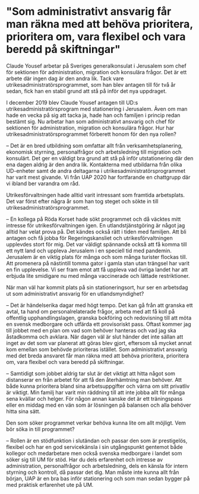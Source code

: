 # "Som administrativt ansvarig får man räkna med att behöva prioritera, prioritera om, vara flexibel och vara beredd på skiftningar"

Claude Yousef arbetar på Sveriges generalkonsulat i Jerusalem som chef för sektionen för administration, migration och konsulära frågor. Det är ett arbete där ingen dag är den andra lik. Tack vare utrikesadministratörsprogrammet, som han blev antagen till för två år sedan, fick han en stabil grund att stå på inför det nya uppdraget.


I december 2019 blev Claude Yousef antagen till UD:s utrikesadministratörsprogram med stationering i Jerusalem. Även om man hade en vecka på sig att tacka ja, hade han och familjen i princip redan bestämt sig. Nu arbetar han som administrativt ansvarig och chef för sektionen för administration, migration och konsulära frågor. Hur har utrikesadministratörsprogrammet förberett honom för den nya rollen?

– Det är en bred utbildning som omfattar allt från verksamhetsplanering, ekonomisk styrning, personalfrågor och arbetsledning till migration och konsulärt. Det ger en väldigt bra grund att stå på inför utstationering där den ena dagen aldrig är den andra lik. Kontakterna med utbildarna från olika UD\-enheter samt de andra deltagarna i utrikesadministratörsprogrammet har varit mest givande. Vi från UAP 2020 har fortfarande en chattgrupp där vi ibland ber varandra om råd.

Utrikesförvaltningen hade alltid varit intressant som framtida arbetsplats. Det var först efter några år som han tog steget och sökte in till utrikesadministratörsprogrammet.

– En kollega på Röda Korset hade sökt programmet och då väcktes mitt intresse för utrikesförvaltningen igen. En utlandstjänstgöring är något jag alltid har velat prova på. Det kändes också rätt i tiden med familjen. Att bli antagen och få jobba för Regeringskansliet och utrikesförvaltningen upplevdes stort för mig. Det var väldigt spännande också att få komma till ett nytt land och uppleva Jerusalem i en speciell tid med pandemin. Jerusalem är en viktig plats för många och som många turister flockas till. Att promenera på nästintill tomma gator i gamla stan utan trängsel har varit en fin upplevelse. Vi ser fram emot att få uppleva vad övriga landet har att erbjuda lite smidigare nu med många vaccinerade och lättade restriktioner.

När man väl har kommit plats på sin stationeringsort, hur ser en arbetsdag ut som administrativt ansvarig för en utlandsmyndighet?

– Det är händelserika dagar med högt tempo. Det kan gå från att granska ett avtal, ta hand om personalrelaterade frågor, arbeta med att få koll på offentlig upphandlingslagen, granska bokföring och redovisning till att möta en svensk medborgare och utfärda ett provisoriskt pass. Oftast kommer jag till jobbet med en plan om vad som behöver hanteras och vad jag ska åstadkomma och avklara. När dagen väl är slut händer det inte sällan att inget av det som var planerat att göras blev gjort, eftersom så mycket annat kom emellan som behövde prioriteras istället. Som administrativt ansvarig med det breda ansvaret får man räkna med att behöva prioritera, prioritera om, vara flexibel och vara beredd på skiftningar.

– Samtidigt som jobbet aldrig tar slut är det viktigt att hitta något som distanserar en från arbetet för att få den återhämtning man behöver. Att både kunna prioritera bland sina arbetsuppgifter och värna om sitt privatliv är viktigt. Min familj har varit min räddning till att inte jobba allt för många sena kvällar och helger. För någon annan kanske det är ett träningspass eller en middag med en vän som är lösningen på balansen och alla behöver hitta sina sätt.

Den som söker programmet verkar behöva kunna lite om allt möjligt. Vem bör söka in till programmet?

– Rollen är en stödfunktion i slutändan och passar den som är prestigelös, flexibel och har en god servicekänsla i sin utgångspunkt gentemot både kollegor och medarbetare men också svenska medborgare i landet som söker sig till UM för stöd. Har du dels erfarenhet och intresse av administration, personalfrågor och arbetsledning, dels en känsla för intern styrning och kontroll, då passar det dig. Man måste inte kunna allt från början, UAP är en bra bas inför stationering och som man sedan bygger på med praktisk erfarenhet ute på UM.
